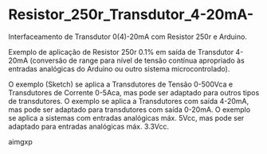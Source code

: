 # Resistor_250r_Transdutor_4-20mA-
Interfaceamento de Transdutor 0(4)-20mA com Resistor 250r e Arduino.


Exemplo de aplicação de Resistor 250r 0.1% em saída de Transdutor 4-20mA (conversão de range para nível de tensão contínua apropriado às entradas analógicas do Arduino ou outro sistema microcontrolado). 

O exemplo (Sketch) se aplica a Transdutores de Tensão 0-500Vca e Transdutores de Corrente 0-5Aca, mas pode ser adaptado para outros tipos de transdutores. O exemplo se aplica a Transdutores com saída 4-20mA, mas pode ser adaptado para transdutores com saída 0-20mA. O exemplo se aplica a sistemas com entradas analógicas máx. 5Vcc, mas pode ser adaptado para entradas analógicas máx. 3.3Vcc.

aimgxp
